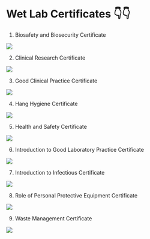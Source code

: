 # Wet Lab Certificates 👇👇


1. Biosafety and Biosecurity Certificate

![](<Wet Lab Certificates/Biosafety and biosecurity-page-00001.jpg>)

2. Clinical Research Certificate

![](<Wet Lab Certificates/Clinical research-page-00001.jpg>)

3. Good Clinical Practice Certificate

![](<Wet Lab Certificates/Good clinical practice-page-00001.jpg>)

4. Hang Hygiene Certificate

![](<Wet Lab Certificates/Hang hygiene-page-00001.jpg>)

5. Health and Safety Certificate

![](<Wet Lab Certificates/Health and safety-page-00001.jpg>)

6. Introduction to Good Laboratory Practice Certificate

![](<Wet Lab Certificates/Introduction to good laboratory practice-page-00001.jpg>)

7. Introduction to Infectious Certificate

![](<Wet Lab Certificates/Introduction to infectious-page-00001.jpg>)

8. Role of Personal Protective Equipment Certificate

![](<Wet Lab Certificates/Role of ppe-page-00001.jpg>)

9. Waste Management Certificate

![](<Wet Lab Certificates/Waste management-page-00001.jpg>)




